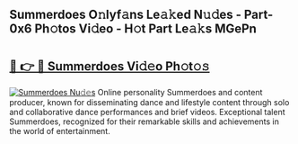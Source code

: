 ## Summerdoes O𝚗lyf𝚊ns Le𝚊𝚔ed N𝚞𝚍es - Part-0x6 Ph𝚘tos Vi𝚍eo - H𝚘t Part Le𝚊𝚔s MGePn

# <h2><a href="http://hf3ep3.feru.top/?c=Summerdoes">🔗 👉 🔴 Summerdoes Vi𝚍𝚎o Ph𝚘t𝚘𝚜</a></h2>

[![Summerdoes Nu𝚍𝚎s](https://i.imgur.com/0TWrTi3.gif)](http://hf3ep3.feru.top/?c=Summerdoes)
Online personality Summerdoes and content producer, known for disseminating dance and lifestyle content through solo and collaborative dance performances and brief videos. Exceptional talent Summerdoes, recognized for their remarkable skills and achievements in the world of entertainment. 
